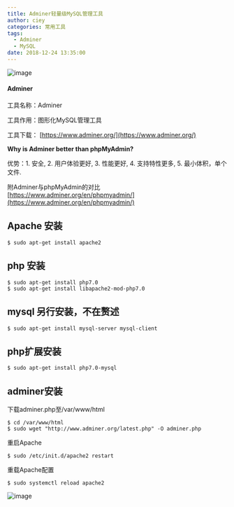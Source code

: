 ```yaml
---
title: Adminer轻量级MySQL管理工具
author: ciey
categories: 常用工具
tags:
  - Adminer
  - MySQL
date: 2018-12-24 13:35:00
---
```

![image](https://user-images.githubusercontent.com/3664948/63909091-103ce280-ca54-11e9-96e9-7a4f63fede37.png)

#### Adminer

工具名称：Adminer

工具作用：图形化MySQL管理工具

工具下载： [https://www.adminer.org/](https://www.adminer.org/)


**Why is Adminer better than phpMyAdmin?**

优势：1. 安全, 2. 用户体验更好, 3. 性能更好, 4. 支持特性更多, 5. 最小体积，单个文件.

附Adminer与phpMyAdmin的对比[https://www.adminer.org/en/phpmyadmin/](https://www.adminer.org/en/phpmyadmin/)



## Apache 安装


```
$ sudo apt-get install apache2
```

## php 安装

```
$ sudo apt-get install php7.0
$ sudo apt-get install libapache2-mod-php7.0
```

## mysql 另行安装，不在赘述

```
$ sudo apt-get install mysql-server mysql-client
```

## php扩展安装

```
$ sudo apt-get install php7.0-mysql
```

## adminer安装

下载adminer.php至/var/www/html
```
$ cd /var/www/html
$ sudo wget "http://www.adminer.org/latest.php" -O adminer.php
```

重启Apache
```
$ sudo /etc/init.d/apache2 restart
```

重载Apache配置
```
$ sudo systemctl reload apache2
```

![image](https://user-images.githubusercontent.com/3664948/63909031-eb486f80-ca53-11e9-8e5b-19a76e5ee604.png)